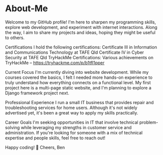 # About-Me
Welcome to my GitHub profile! I'm here to sharpen my programming skills, explore web development, and experiment with internet interactions. Along the way, I aim to share my projects and ideas, hoping they might be useful to others.

Certifications
I hold the following certifications:
Certificate III in Information and Communications Technology at TAFE Qld
Certificate IV in Cyber Security at TAFE Qld
TryHackMe Certifications: Various achievements on TryHackMe – https://tryhackme.com/p/b1tfl1pper

Current Focus
I'm currently diving into website development. While my courses covered the basics, I felt I needed more hands-on experience to truly understand how everything connects on a functional level. My first project here is a multi-page static website, and I'm planning to explore a Django framework project next.

Professional Experience
I run a small IT business that provides repair and troubleshooting services for home users. Although it's not widely advertised yet, it's been a great way to apply my skills practically.

Career Goals
I'm seeking opportunities in IT that involve technical problem-solving while leveraging my strengths in customer service and administration. If you're looking for someone with a mix of technical expertise and people skills, feel free to reach out!

Happy coding! 🚀
Cheers,
Ben
